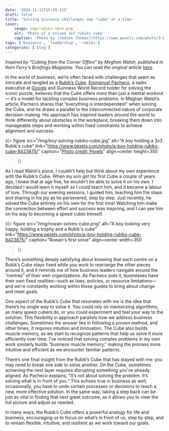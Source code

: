 ```yaml
---
date: '2024-11-11T15:58:15Z'
draft: false
title: 'Solving business challenges one "cube" at a time'
cover:
    image: img/rubiks-16x4.png
    alt: 'Photo of a solved 3x3 rubiks cube'
    caption: 'Photo by [Jadson Thomas](https://www.pexels.com/photo/3-by-3-rubik-s-cube-selective-focus-photography-1500610/)'
tags: ['business', 'leadership', 'rubiks']
categories: ['blog']
---
```


*Inspired by “Cubing from the Corner Office” by Meghan Walsh, published in Korn Ferry's Briefings Magazine. You can read the original article [here](https://www.kornferry.com/insights/briefings-magazine/issue-66/cubing-from-the-corner-office?utm_source=allsoc&utm_medium=soc&utm_campaign=24-10-gbl-briefings-magazine&utm_content=briefings-article).*

In the world of business, we’re often faced with challenges that seem as intricate and tangled as a [Rubik’s Cube](https://www.google.com/url?sa=t&source=web&rct=j&opi=89978449&url=https://www.rubiks.com/&ved=2ahUKEwiuj_TmgquLAxWEUUEAHdaqOkgQFnoECBMQAQ&usg=AOvVaw35nvInsl6_h4pWGi2LiUWj). [Emmanuel Pacheco](https://www.linkedin.com/in/emmanuel-pacheco-3569402/?originalSubdomain=ca), a sales executive at [Google](https://www.google.com/) and Guinness World Record holder for solving the iconic puzzle, believes that the Cube offers more than just a mental workout — it’s a model for tackling complex business problems. In Meghan Walsh’s article, Pacheco shares that “everything is interdependent” when solving the Cube, and he draws a parallel to the interconnected nature of corporate decision-making. His approach has inspired leaders around the world to think differently about obstacles in the workplace, breaking them down into manageable steps and working within fixed constraints to achieve alignment and success.

{{< figure
  src="/img/boy-solving-rubiks-cube.jpg"
  alt="A boy holding a 3x3 Rubik's cube"
  link="https://www.pexels.com/photo/a-boy-holding-rubiks-cube-8423875/"
  caption="[Photo credit: Pexels](https://www.pexels.com/photo/a-boy-holding-rubiks-cube-8423875/)"
  align=center
  height=350
>}}

As I read Walsh’s piece, I couldn’t help but think about my own experience with the Rubik’s Cube. When my son got his first Cube a couple of years ago, I knew that at age five, he wouldn’t be able to solve it on his own. I decided I would learn it myself so I could teach him, and it became a labour of love. Through our evening sessions, I guided him, teaching him the steps and sharing in his joy as he persevered, step by step. Just recently, he solved the Cube entirely on his own for the first time! Watching him make the connection between effort and success was inspiring, and I can see him on his way to becoming a speed cuber himself.

{{< figure
  src="/img/rowan-solves-cube.png"
  alt="A boy looking very happy, holding a trophy and a Rubik's cube"
  link="https://www.pexels.com/photo/a-boy-holding-rubiks-cube-8423875/"
  caption="Rowan's first solve"
  align=center
  width=350
>}}

There’s something deeply satisfying about knowing that each centre on a Rubik’s Cube stays fixed while you work to rearrange the other pieces around it, and it reminds me of how business leaders navigate around the “centres” of their own organizations. As Pacheco puts it, businesses have their own fixed realities—such as laws, policies, or resource limitations—and we’re constantly working within these guides to bring about change and meet goals.

One aspect of the Rubik’s Cube that resonates with me is the idea that there’s no single way to solve it. You could rely on memorizing algorithms, as many speed cubers do, or you could experiment and feel your way to the solution. This flexibility in approach parallels how we address business challenges. Sometimes the answer lies in following a proven method, and other times, it requires intuition and innovation. The Cube also builds muscle memory, as we start to recognize patterns that help us solve it more efficiently over time. I’ve noticed that solving complex problems in my own work similarly builds “business muscle memory,” making the process more intuitive and efficient as we encounter familiar patterns.

There’s one final insight from the Rubik’s Cube that has stayed with me: you may need to break one side to solve another. On the Cube, sometimes achieving the next layer requires disrupting something you’ve already aligned. As Pacheco explains, “It’s not about solving the problem. It’s solving what is in front of you.” This echoes true in business as well; occasionally, you have to undo certain processes or decisions to reach a new, more effective solution. In the same way, taking a step back can be just as vital in finding that next great outcome, as it allows you to view the full picture and adjust as needed.

In many ways, the Rubik’s Cube offers a powerful analogy for life and business, encouraging us to focus on what’s in front of us, step by step, and to remain flexible, intuitive, and resilient as we work toward our goals.